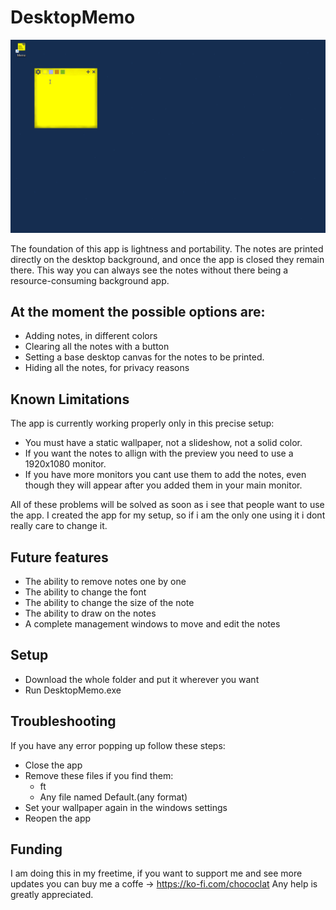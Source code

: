 # DesktopMemo

![enter image description here](https://github.com/chococlat/DesktopMemo/blob/main/demo.gif)

The foundation of this app is lightness and portability. The notes are printed directly on the desktop background, and once the app is closed they remain there. This way you can always see the notes without there being a resource-consuming background app.

## At the moment the possible options are:

- Adding notes, in different colors
- Clearing all the notes with a button
- Setting a base desktop canvas for the notes to be printed.
- Hiding all the notes, for privacy reasons

## Known Limitations

The app is currently working properly only in this precise setup:

- You must have a static wallpaper, not a slideshow, not a solid color.
- If you want the notes to allign with the preview you need to use a 1920x1080 monitor.
- If you have more monitors you cant use them to add the notes, even though they will appear after you added them in your main monitor.

All of these problems will be solved as soon as i see that people want to use the app. I created the app for my setup, so if i am the only one using it i dont really care to change it.

## Future features

- The ability to remove notes one by one
- The ability to change the font
- The ability to change the size of the note
- The ability to draw on the notes
- A complete management windows to move and edit the notes

## Setup

- Download the whole folder and put it wherever you want
- Run DesktopMemo.exe


## Troubleshooting

If you have any error popping up follow these steps:

- Close the app
- Remove these files if you find them:
  - ft
  - Any file named Default.(any format)
- Set your wallpaper again in the windows settings
- Reopen the app
 
## Funding
I am doing this in my freetime, if you want to support me and see more updates you can buy me a coffe -> https://ko-fi.com/chococlat
Any help is greatly appreciated. 



